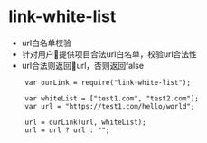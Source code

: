 # link-white-list

* url白名单校验
* 针对用户提供项目合法url白名单，校验url合法性
* url合法则返回url，否则返回false

```
    var ourLink = require("link-white-list");

    var whiteList = ["test1.com", "test2.com"];
    var url = "https://test1.com/hello/world";

    url = ourLink(url, whiteList);
    url = url ? url : "";
```
